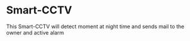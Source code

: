 # Smart-CCTV
This Smart-CCTV will detect moment at night time and sends mail to the owner and active alarm
